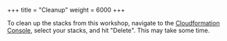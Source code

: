 +++
title = "Cleanup"
weight = 6000
+++

To clean up the stacks from this workshop, navigate to the [Cloudformation Console](https://console.aws.amazon.com/cloudformation), select your stacks, and hit "Delete". This may take some time.
